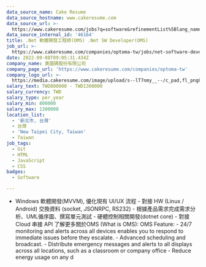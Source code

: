 ```yaml
---
data_source_name: Cake Resume
data_source_hostname: www.cakeresume.com
data_source_url: >-
  https://www.cakeresume.com/jobs?q=software&refinementList%5Blang_name%5D%5B0%5D=English&refinementList%5Bsalary_type%5D=per_year&range%5Bsalary_range%5D%5Bmin%5D=1000000&page=2
data_source_internal_id: '46164'
title: .Net 軟體開發工程師(OMS) .Net SW Developer(OMS)
job_url: >-
  https://www.cakeresume.com/companies/optoma-tw/jobs/net-software-developer-oms-net-sw-developer-oms
date: 2022-09-08T09:05:31.434Z
company_name: 奧圖碼股份有限公司
company_page_url: 'https://www.cakeresume.com/companies/optoma-tw'
company_logo_url: >-
  https://media.cakeresume.com/image/upload/s--lT7nmy__--/c_pad,fl_png8,h_200,w_200/v1550216467/ymbeuvqejgn6vacmqhrr.png
salary_text: TWD800000 - TWD1300000
salary_currency: TWD
salary_type: per_year
salary_min: 800000
salary_max: 1300000
location_list:
  - '新北市, 台灣'
  - 台灣
  - 'New Taipei City, Taiwan'
  - Taiwan
job_tags:
  - Git
  - HTML
  - JavaScript
  - CSS
badges:
  - Software

---
```


- Windows 軟體開發(MVVM), 優化現有 UI/UX 流程 - 對接 HW (Linux / Android) 交換資料 (socket, JSONRPC, RS232) - 根據產品需求完成需求分析、UML循序圖、撰寫單元測試 - 硬體控制相關開發(dotnet core) - 對接 Cloud 串接 API 了解更多關於OMS (What is OMS): OMS Feature: - 24/7 monitoring and alerts across all devices enables you to respond to immediate issues before they escalate. - Advanced scheduling and broadcast. - Distribute emergency messages and alerts to all displays across all locations, such as a classroom or company office - Reduce energy usage on any d